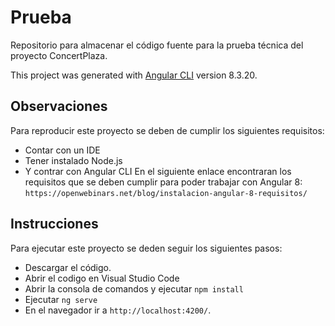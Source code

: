 # Prueba

Repositorio para almacenar el código fuente para la prueba técnica del proyecto ConcertPlaza.

This project was generated with [Angular CLI](https://github.com/angular/angular-cli) version 8.3.20.

## Observaciones
Para reproducir este proyecto se deben de cumplir los siguientes requisitos: 

- Contar con un IDE
- Tener instalado Node.js
- Y contrar con Angular CLI
En el siguiente enlace encontraran los requisitos que se deben cumplir para poder trabajar con Angular 8:
`https://openwebinars.net/blog/instalacion-angular-8-requisitos/`

## Instrucciones

Para ejecutar este proyecto se deden seguir los siguientes pasos:

- Descargar el código.
- Abrir el codigo en Visual Studio Code
- Abrir la consola de comandos y ejecutar `npm install`
- Ejecutar `ng serve`
- En el navegador ir a `http://localhost:4200/`.
